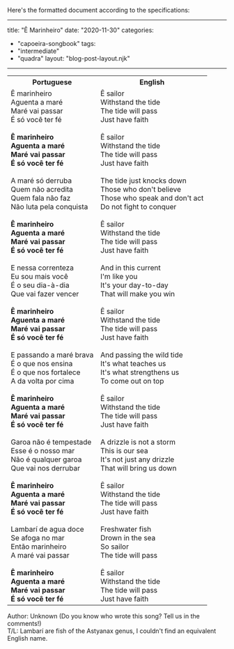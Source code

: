 Here's the formatted document according to the specifications:

---
title: "Ê Marinheiro"
date: "2020-11-30"
categories: 
  - "capoeira-songbook"
tags: 
  - "intermediate"
  - "quadra"
layout: "blog-post-layout.njk"
---

<table class="capoeira-table">
    <tr class="header-row">
        <th>Portuguese</th>
        <th>English</th>
    </tr>
    <tr>
        <td>Ê marinheiro<br>
Aguenta a maré<br>
Maré vai passar<br>
É só você ter fé<br>
<br>
<strong>Ê marinheiro<br>
Aguenta a maré<br>
Maré vai passar<br>
É só você ter fé</strong><br>
<br>
A maré só derruba<br>
Quem não acredita<br>
Quem fala não faz<br>
Não luta pela conquista<br>
<br>
<strong>Ê marinheiro<br>
Aguenta a maré<br>
Maré vai passar<br>
É só você ter fé</strong><br>
<br>
E nessa correnteza<br>
Eu sou mais você<br>
É o seu dia-à-dia<br>
Que vai fazer vencer<br>
<br>
<strong>Ê marinheiro<br>
Aguenta a maré<br>
Maré vai passar<br>
É só você ter fé</strong><br>
<br>
E passando a maré brava<br>
É o que nos ensina<br>
É o que nos fortalece<br>
A da volta por cima<br>
<br>
<strong>Ê marinheiro<br>
Aguenta a maré<br>
Maré vai passar<br>
É só você ter fé</strong><br>
<br>
Garoa não é tempestade<br>
Esse é o nosso mar<br>
Não é qualquer garoa<br>
Que vai nos derrubar<br>
<br>
<strong>Ê marinheiro<br>
Aguenta a maré<br>
Maré vai passar<br>
É só você ter fé</strong><br>
<br>
Lambarí de agua doce<br>
Se afoga no mar<br>
Então marinheiro<br>
A maré vai passar<br>
<br>
<strong>Ê marinheiro<br>
Aguenta a maré<br>
Maré vai passar<br>
É só você ter fé</strong></td>
        <td>Ê sailor<br>
Withstand the tide<br>
The tide will pass<br>
Just have faith<br>
<br>
Ê sailor<br>
Withstand the tide<br>
The tide will pass<br>
Just have faith<br>
<br>
The tide just knocks down<br>
Those who don't believe<br>
Those who speak and don't act<br>
Do not fight to conquer<br>
<br>
Ê sailor<br>
Withstand the tide<br>
The tide will pass<br>
Just have faith<br>
<br>
And in this current<br>
I'm like you<br>
It's your day-to-day<br>
That will make you win<br>
<br>
Ê sailor<br>
Withstand the tide<br>
The tide will pass<br>
Just have faith<br>
<br>
And passing the wild tide<br>
It's what teaches us<br>
It's what strengthens us<br>
To come out on top<br>
<br>
Ê sailor<br>
Withstand the tide<br>
The tide will pass<br>
Just have faith<br>
<br>
A drizzle is not a storm<br>
This is our sea<br>
It's not just any drizzle<br>
That will bring us down<br>
<br>
Ê sailor<br>
Withstand the tide<br>
The tide will pass<br>
Just have faith<br>
<br>
Freshwater fish<br>
Drown in the sea<br>
So sailor<br>
The tide will pass<br>
<br>
Ê sailor<br>
Withstand the tide<br>
The tide will pass<br>
Just have faith</td>
    </tr>
</table>

<figcaption>

Author: Unknown (Do you know who wrote this song? Tell us in the comments!)  
T/L: Lambarí are fish of the Astyanax genus, I couldn't find an equivalent English name.

</figcaption>